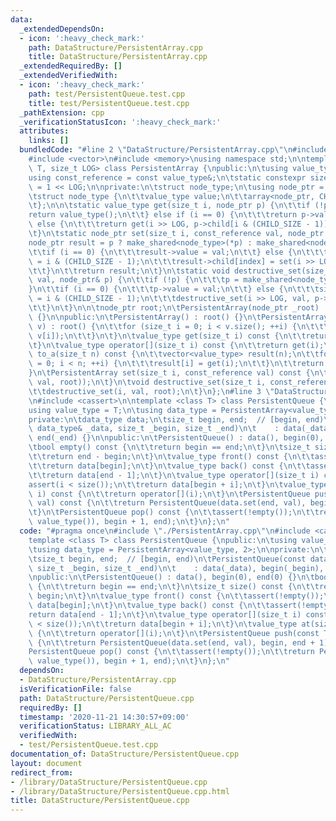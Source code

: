 ```yaml
---
data:
  _extendedDependsOn:
  - icon: ':heavy_check_mark:'
    path: DataStructure/PersistentArray.cpp
    title: DataStructure/PersistentArray.cpp
  _extendedRequiredBy: []
  _extendedVerifiedWith:
  - icon: ':heavy_check_mark:'
    path: test/PersistentQueue.test.cpp
    title: test/PersistentQueue.test.cpp
  _pathExtension: cpp
  _verificationStatusIcon: ':heavy_check_mark:'
  attributes:
    links: []
  bundledCode: "#line 2 \"DataStructure/PersistentArray.cpp\"\n#include <array>\n\
    #include <vector>\n#include <memory>\nusing namespace std;\n\ntemplate <class\
    \ T, size_t LOG> class PersistentArray {\npublic:\n\tusing value_type = T;\n\t\
    using const_reference = const value_type&;\n\tstatic constexpr size_t CHILD_SIZE\
    \ = 1 << LOG;\n\nprivate:\n\tstruct node_type;\n\tusing node_ptr = shared_ptr<node_type>;\n\
    \tstruct node_type {\n\t\tvalue_type value;\n\t\tarray<node_ptr, CHILD_SIZE> child;\n\
    \t};\n\n\tstatic value_type get(size_t i, node_ptr p) {\n\t\tif (!p) {\n\t\t\t\
    return value_type();\n\t\t} else if (i == 0) {\n\t\t\treturn p->value;\n\t\t}\
    \ else {\n\t\t\treturn get(i >> LOG, p->child[i & (CHILD_SIZE - 1)]);\n\t\t}\n\
    \t}\n\tstatic node_ptr set(size_t i, const_reference val, node_ptr p) {\n\t\t\
    node_ptr result = p ? make_shared<node_type>(*p) : make_shared<node_type>();\n\
    \t\tif (i == 0) {\n\t\t\tresult->value = val;\n\t\t} else {\n\t\t\tsize_t index\
    \ = i & (CHILD_SIZE - 1);\n\t\t\tresult->child[index] = set(i >> LOG, val, result->child[index]);\n\
    \t\t}\n\t\treturn result;\n\t}\n\tstatic void destructive_set(size_t i, const_reference\
    \ val, node_ptr& p) {\n\t\tif (!p) {\n\t\t\tp = make_shared<node_type>();\n\t\t\
    }\n\t\tif (i == 0) {\n\t\t\tp->value = val;\n\t\t} else {\n\t\t\tsize_t index\
    \ = i & (CHILD_SIZE - 1);\n\t\t\tdestructive_set(i >> LOG, val, p->child[index]);\n\
    \t\t}\n\t}\n\n\tnode_ptr root;\n\tPersistentArray(node_ptr _root) : root(_root)\
    \ {}\n\npublic:\n\tPersistentArray() : root() {}\n\tPersistentArray(const vector<value_type>&\
    \ v) : root() {\n\t\tfor (size_t i = 0; i < v.size(); ++i) {\n\t\t\tdestructive_set(i,\
    \ v[i]);\n\t\t}\n\t}\n\tvalue_type get(size_t i) const {\n\t\treturn get(i, root);\n\
    \t}\n\tvalue_type operator[](size_t i) const {\n\t\treturn get(i);\n\t}\n\tvector<value_type>\
    \ to_a(size_t n) const {\n\t\tvector<value_type> result(n);\n\t\tfor (size_t i\
    \ = 0; i < n; ++i) {\n\t\t\tresult[i] = get(i);\n\t\t}\n\t\treturn result;\n\t\
    }\n\tPersistentArray set(size_t i, const_reference val) const {\n\t\treturn PersistentArray(set(i,\
    \ val, root));\n\t}\n\tvoid destructive_set(size_t i, const_reference val) {\n\
    \t\tdestructive_set(i, val, root);\n\t}\n};\n#line 3 \"DataStructure/PersistentQueue.cpp\"\
    \n#include <cassert>\n\ntemplate <class T> class PersistentQueue {\npublic:\n\t\
    using value_type = T;\n\tusing data_type = PersistentArray<value_type, 2>;\n\n\
    private:\n\tdata_type data;\n\tsize_t begin, end;  // [begin, end)\n\tPersistentQueue(const\
    \ data_type& _data, size_t _begin, size_t _end)\n\t    : data(_data), begin(_begin),\
    \ end(_end) {}\n\npublic:\n\tPersistentQueue() : data(), begin(0), end(0) {}\n\
    \tbool empty() const {\n\t\treturn begin == end;\n\t}\n\tsize_t size() const {\n\
    \t\treturn end - begin;\n\t}\n\tvalue_type front() const {\n\t\tassert(!empty());\n\
    \t\treturn data[begin];\n\t}\n\tvalue_type back() const {\n\t\tassert(!empty());\n\
    \t\treturn data[end - 1];\n\t}\n\tvalue_type operator[](size_t i) const {\n\t\t\
    assert(i < size());\n\t\treturn data[begin + i];\n\t}\n\tvalue_type at(size_t\
    \ i) const {\n\t\treturn operator[](i);\n\t}\n\tPersistentQueue push(const T&\
    \ val) const {\n\t\treturn PersistentQueue(data.set(end, val), begin, end + 1);\n\
    \t}\n\tPersistentQueue pop() const {\n\t\tassert(!empty());\n\t\treturn PersistentQueue(data.set(begin,\
    \ value_type()), begin + 1, end);\n\t}\n};\n"
  code: "#pragma once\n#include \"./PersistentArray.cpp\"\n#include <cassert>\n\n\
    template <class T> class PersistentQueue {\npublic:\n\tusing value_type = T;\n\
    \tusing data_type = PersistentArray<value_type, 2>;\n\nprivate:\n\tdata_type data;\n\
    \tsize_t begin, end;  // [begin, end)\n\tPersistentQueue(const data_type& _data,\
    \ size_t _begin, size_t _end)\n\t    : data(_data), begin(_begin), end(_end) {}\n\
    \npublic:\n\tPersistentQueue() : data(), begin(0), end(0) {}\n\tbool empty() const\
    \ {\n\t\treturn begin == end;\n\t}\n\tsize_t size() const {\n\t\treturn end -\
    \ begin;\n\t}\n\tvalue_type front() const {\n\t\tassert(!empty());\n\t\treturn\
    \ data[begin];\n\t}\n\tvalue_type back() const {\n\t\tassert(!empty());\n\t\t\
    return data[end - 1];\n\t}\n\tvalue_type operator[](size_t i) const {\n\t\tassert(i\
    \ < size());\n\t\treturn data[begin + i];\n\t}\n\tvalue_type at(size_t i) const\
    \ {\n\t\treturn operator[](i);\n\t}\n\tPersistentQueue push(const T& val) const\
    \ {\n\t\treturn PersistentQueue(data.set(end, val), begin, end + 1);\n\t}\n\t\
    PersistentQueue pop() const {\n\t\tassert(!empty());\n\t\treturn PersistentQueue(data.set(begin,\
    \ value_type()), begin + 1, end);\n\t}\n};\n"
  dependsOn:
  - DataStructure/PersistentArray.cpp
  isVerificationFile: false
  path: DataStructure/PersistentQueue.cpp
  requiredBy: []
  timestamp: '2020-11-21 14:30:57+09:00'
  verificationStatus: LIBRARY_ALL_AC
  verifiedWith:
  - test/PersistentQueue.test.cpp
documentation_of: DataStructure/PersistentQueue.cpp
layout: document
redirect_from:
- /library/DataStructure/PersistentQueue.cpp
- /library/DataStructure/PersistentQueue.cpp.html
title: DataStructure/PersistentQueue.cpp
---
```

